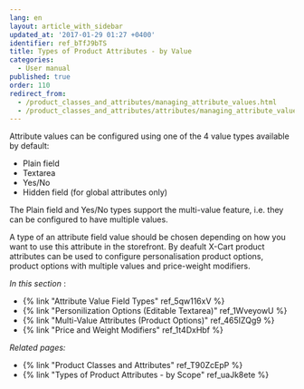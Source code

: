 ```yaml
---
lang: en
layout: article_with_sidebar
updated_at: '2017-01-29 01:27 +0400'
identifier: ref_bTfJ9bTS
title: Types of Product Attributes - by Value
categories:
  - User manual
published: true
order: 110
redirect_from:
  - /product_classes_and_attributes/managing_attribute_values.html
  - /product_classes_and_attributes/attributes/managing_attribute_values.html
---
```

Attribute values can be configured using one of the 4 value types available by default:
* Plain field
* Textarea
* Yes/No
* Hidden field (for global attributes only)

The Plain field and Yes/No types support the multi-value feature, i.e. they can be configured to have multiple values.

A type of an attribute field value should be chosen depending on how you want to use this attribute in the storefront. By deafult X-Cart product attributes can be used to configure personalisation product options, product options with multiple values and price-weight modifiers. 

_In this section_ :
*   {% link "Attribute Value Field Types" ref_5qw116xV %}
*   {% link "Personilization Options (Editable Textarea)" ref_1WveyowU %}
*   {% link "Multi-Value Attributes (Product Options)" ref_465IZQg9 %}
*   {% link "Price and Weight Modifiers" ref_1t4DxHbf %}

_Related pages:_

*   {% link "Product Classes and Attributes" ref_T90ZcEpP %}
*   {% link "Types of Product Attributes - by Scope" ref_uaJk8ete %}

